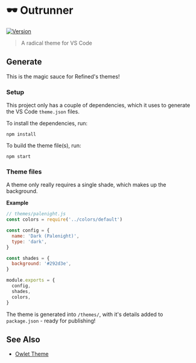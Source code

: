 # 🕶 Outrunner

[![Version](https://vsmarketplacebadge.apphb.com/version/itsjonq.outrunner.svg)](https://marketplace.visualstudio.com/items?itemName=itsjonq.outrunner)

> A radical theme for VS Code

## Generate

This is the magic sauce for Refined's themes!

### Setup

This project only has a couple of dependencies, which it uses to generate the VS Code `theme.json` files.

To install the dependencies, run:

```
npm install
```

To build the theme file(s), run:

```
npm start
```

### Theme files

A theme only really requires a single shade, which makes up the background.

**Example**

```js
// themes/palenight.js
const colors = require('../colors/default')

const config = {
  name: 'Dark (Palenight)',
  type: 'dark',
}

const shades = {
  background: '#292d3e',
}

module.exports = {
  config,
  shades,
  colors,
}
```

The theme is generated into `/themes/`, with it's details added to `package.json` - ready for publishing!

## See Also

- [Owlet Theme](https://github.com/ItsJonQ/owlet)
